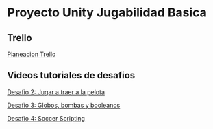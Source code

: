 # Proyecto Unity Jugabilidad Basica

## Trello
[Planeacion Trello](https://trello.com/invite/b/XawGBlxt/ATTI6dd354a75d08ca98282628b8376e87759D4111E1/instrumento-u2)

## Videos tutoriales de desafios

[Desafio 2: Jugar a traer a la pelota](https://drive.google.com/file/d/1zZGZBFHplL8pT9RpFddis-WqeDmrw9im/view?usp=sharing)

[Desafio 3: Globos, bombas y booleanos](https://drive.google.com/file/d/1rtVAdhCTm_3dXiraGBUg6kaCU784X6Gp/view?usp=sharing)

[Desafio 4: Soccer Scripting](https://drive.google.com/file/d/1Q7_UheyN6N7eNulolWGmeZP-h8hTt1Q1/view?usp=sharing)

